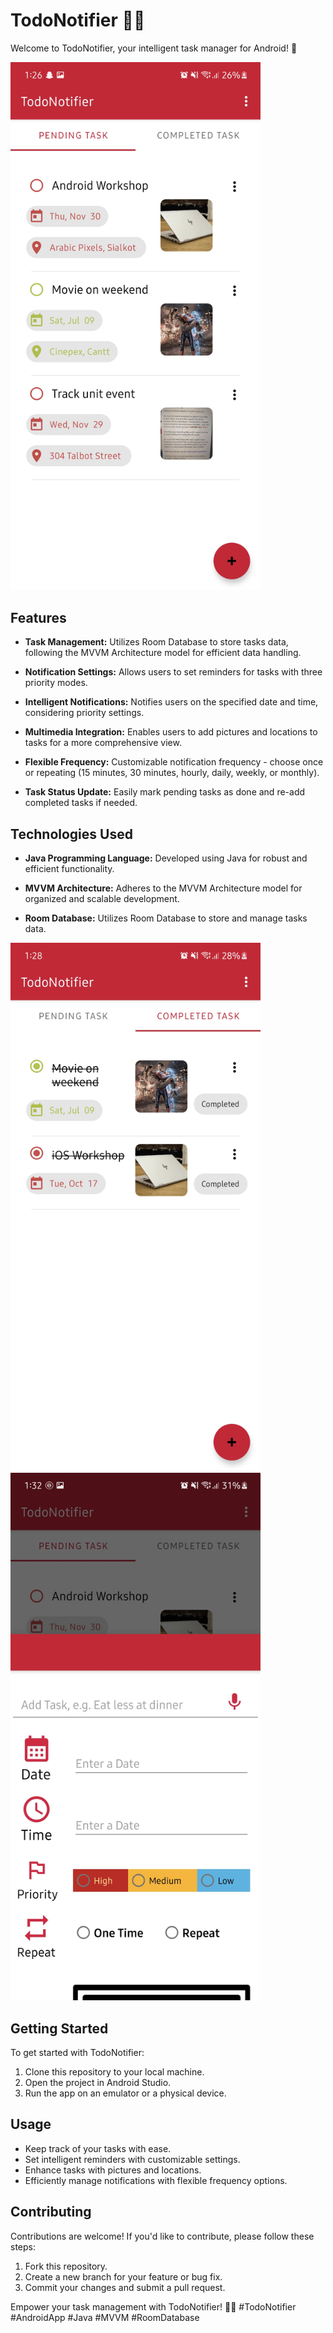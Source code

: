 # TodoNotifier 📅📝

Welcome to TodoNotifier, your intelligent task manager for Android! 🚀

<img src="Screenshots/TodoNotifier_PendingTasks.jpeg" alt="Home Screen" width="400"/>  

## Features

- **Task Management:** Utilizes Room Database to store tasks data, following the MVVM Architecture model for efficient data handling.

- **Notification Settings:** Allows users to set reminders for tasks with three priority modes.

- **Intelligent Notifications:** Notifies users on the specified date and time, considering priority settings.

- **Multimedia Integration:** Enables users to add pictures and locations to tasks for a more comprehensive view.

- **Flexible Frequency:** Customizable notification frequency - choose once or repeating (15 minutes, 30 minutes, hourly, daily, weekly, or monthly).

- **Task Status Update:** Easily mark pending tasks as done and re-add completed tasks if needed.

## Technologies Used

- **Java Programming Language:** Developed using Java for robust and efficient functionality.

- **MVVM Architecture:** Adheres to the MVVM Architecture model for organized and scalable development.

- **Room Database:** Utilizes Room Database to store and manage tasks data.

<img src="Screenshots/TodoNotifier_CompleteTasks.jpeg" alt="Completed Tasks Screen" width="400"/>        <img src="Screenshots/TodoNotifier_AddTasks.jpeg" alt="Add Tasks Screen" width="400"/>  

## Getting Started

To get started with TodoNotifier:

1. Clone this repository to your local machine.
2. Open the project in Android Studio.
3. Run the app on an emulator or a physical device.

## Usage

- Keep track of your tasks with ease.
- Set intelligent reminders with customizable settings.
- Enhance tasks with pictures and locations.
- Efficiently manage notifications with flexible frequency options.

## Contributing

Contributions are welcome! If you'd like to contribute, please follow these steps:

1. Fork this repository.
2. Create a new branch for your feature or bug fix.
3. Commit your changes and submit a pull request.


Empower your task management with TodoNotifier! 📅📝 #TodoNotifier #AndroidApp #Java #MVVM #RoomDatabase
